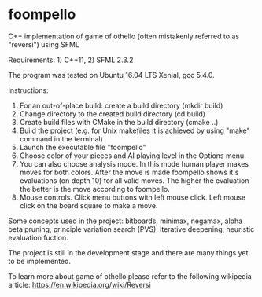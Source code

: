 # foompello
C++ implementation of game of othello (often mistakenly referred to as "reversi") using SFML

Requirements: 1) C++11, 2) SFML 2.3.2

The program was tested on Ubuntu 16.04 LTS Xenial, gcc 5.4.0.


Instructions:
1) For an out-of-place build: create a build directory (mkdir build)
2) Change directory to the created build directory (cd build)
3) Create build files with CMake in the build directory (cmake ..)
4) Build the project (e.g. for Unix makefiles it is achieved by using "make" command in the terminal)
5) Launch the executable file "foompello"
6) Choose color of your pieces and AI playing level in the Options menu.
7) You can also choose analysis mode. In this mode human player makes moves for both colors. After the move is made foompello shows it's evaluations (on depth 10) for all valid moves. The higher the evaluation the better is the move according to foompello.
8) Mouse controls. Click menu buttons with left mouse click. Left mouse click on the board square to make a move.

Some concepts used in the project: bitboards, minimax, negamax, alpha beta pruning, principle variation search (PVS), iterative deepening, heuristic evaluation fuction.

The project is still in the development stage and there are many things yet to be implemented.

To learn more about game of othello please refer to the following wikipedia article: https://en.wikipedia.org/wiki/Reversi
